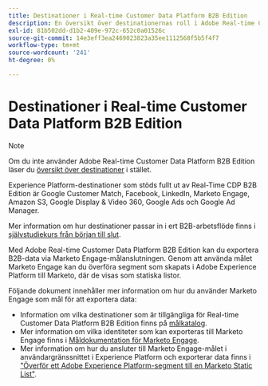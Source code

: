 ```yaml
---
title: Destinationer i Real-time Customer Data Platform B2B Edition
description: En översikt över destinationernas roll i Adobe Real-time Customer Data Platform B2B Edition.
exl-id: 81b502dd-d1b2-409e-972c-652c0a01526c
source-git-commit: 14e3eff3ea2469023823a35ee1112568f5b5f4f7
workflow-type: tm+mt
source-wordcount: '241'
ht-degree: 0%

---
```


# Destinationer i Real-time Customer Data Platform B2B Edition

>[!NOTE]
>
>Om du inte använder Adobe Real-time Customer Data Platform B2B Edition läser du [översikt över destinationer](../../destinations/home.md) i stället.

Experience Platform-destinationer som stöds fullt ut av Real-Time CDP B2B Edition är Google Customer Match, Facebook, LinkedIn, Marketo Engage, Amazon S3, Google Display &amp; Video 360, Google Ads och Google Ad Manager.

Mer information om hur destinationer passar in i ert B2B-arbetsflöde finns i [självstudiekurs från början till slut](../b2b-tutorial.md#activate-your-evaluated-data-to-a-destination).

Med Adobe Real-time Customer Data Platform B2B Edition kan du exportera B2B-data via Marketo Engage-målanslutningen. Genom att använda målet Marketo Engage kan du överföra segment som skapats i Adobe Experience Platform till Marketo, där de visas som statiska listor.

Följande dokument innehåller mer information om hur du använder Marketo Engage som mål för att exportera data:

- Information om vilka destinationer som är tillgängliga för Real-time Customer Data Platform B2B Edition finns på [målkatalog](../../destinations/catalog/overview.md).
- Mer information om vilka identiteter som kan exporteras till Marketo Engage finns i [Måldokumentation för Marketo Engage](../../destinations/catalog/adobe/marketo-engage.md).
- Mer information om hur du ansluter till Marketo Engage-målet i användargränssnittet i Experience Platform och exporterar data finns i [&quot;Överför ett Adobe Experience Platform-segment till en Marketo Static List&quot;](https://experienceleague.adobe.com/docs/marketo/using/product-docs/core-marketo-concepts/smart-lists-and-static-lists/static-lists/push-an-adobe-experience-platform-segment-to-a-marketo-static-list.html?lang=en).
